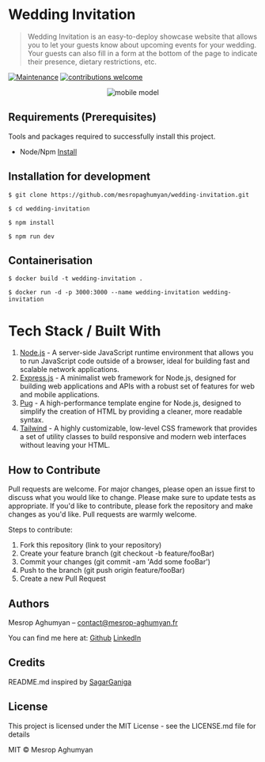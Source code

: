 # Wedding Invitation
> Wedding Invitation is an easy-to-deploy showcase website that allows you to let your guests know about upcoming events for your wedding. Your guests can also fill in a form at the bottom of the page to indicate their presence, dietary restrictions, etc.

[![Maintenance](https://img.shields.io/badge/Maintained%3F-yes-green.svg)](https://GitHub.com/Naereen/StrapDown.js/graphs/commit-activity)
[![contributions welcome](https://img.shields.io/badge/contributions-welcome-brightgreen.svg?style=flat)](https://github.com/dwyl/esta/issues)

<p align="center">
<img src="https://i.postimg.cc/d0mSrwfW/c642e164748-1.png" alt="mobile model" title="mobile model">
</p>

## Requirements  (Prerequisites)
Tools and packages required to successfully install this project.

* Node/Npm [Install](https://lesbricodeurs.fr/articles/Comment-installer-npm-proprement/)

## Installation for development

`
$ git clone https://github.com/mesropaghumyan/wedding-invitation.git
`

`
$ cd wedding-invitation
`

`
$ npm install
`

`
$ npm run dev
`



## Containerisation

`
$ docker build -t wedding-invitation .
`

`
$ docker run -d -p 3000:3000 --name wedding-invitation wedding-invitation
`

# Tech Stack / Built With

1. [Node.js](https://nodejs.org/) - A server-side JavaScript runtime environment that allows you to run JavaScript code outside of a browser, ideal for building fast and scalable network applications.
2. [Express.js](https://expressjs.com/)  - A minimalist web framework for Node.js, designed for building web applications and APIs with a robust set of features for web and mobile applications.
3. [Pug](https://pugjs.org/) - A high-performance template engine for Node.js, designed to simplify the creation of HTML by providing a cleaner, more readable syntax.
4. [Tailwind](https://tailwindcss.com/) - A highly customizable, low-level CSS framework that provides a set of utility classes to build responsive and modern web interfaces without leaving your HTML.

## How to Contribute

Pull requests are welcome. For major changes, please open an issue first to discuss what you would like to change. Please make sure to update tests as appropriate. If you'd like to contribute, please fork the repository and make changes as you'd like. Pull requests are warmly welcome.

Steps to contribute:
1. Fork this repository (link to your repository)
2. Create your feature branch (git checkout -b feature/fooBar)
3. Commit your changes (git commit -am 'Add some fooBar')
4. Push to the branch (git push origin feature/fooBar)
5. Create a new Pull Request

## Authors

Mesrop Aghumyan  – contact@mesrop-aghumyan.fr

You can find me here at:
[Github](https://github.com/mesropaghumyan)
[LinkedIn](https://www.linkedin.com/in/mesropaghumyan/)

## Credits

README.md inspired by [SagarGaniga](https://github.com/SagarGaniga/How-to-Create-A-Stunning-README.md?tab=readme-ov-file)

## License
This project is licensed under the MIT License - see the LICENSE.md file for details

MIT © Mesrop Aghumyan